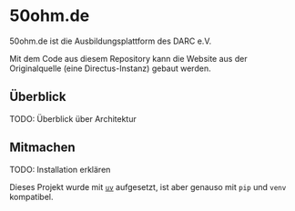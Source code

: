 # 50ohm.de

50ohm.de ist die Ausbildungsplattform des DARC e.V. 

Mit dem Code aus diesem Repository kann die Website aus der Originalquelle (eine Directus-Instanz) gebaut werden.

## Überblick

TODO: Überblick über Architektur

## Mitmachen

TODO: Installation erklären

Dieses Projekt wurde mit [`uv`](https://docs.astral.sh/uv/) aufgesetzt, ist aber genauso mit `pip` und `venv` kompatibel.
